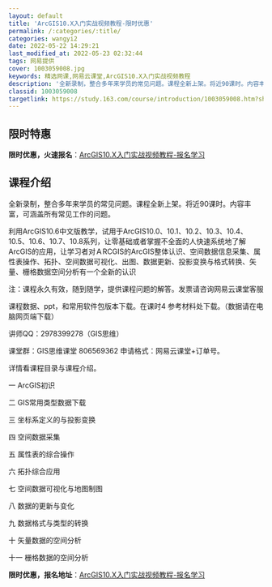```yaml
---
layout: default
title: 'ArcGIS10.X入门实战视频教程-限时优惠'
permalink: /:categories/:title/
categories: wangyi2
date: 2022-05-22 14:29:21
last_modified_at: 2022-05-23 02:32:44
tags: 网易提供
cover: 1003059008.jpg
keywords: 精选网课,网易云课堂,ArcGIS10.X入门实战视频教程
description: '全新录制，整合多年来学员的常见问题。课程全新上架。将近90课时。内容丰富，可涵盖所有常见工作的问题。利用ArcGIS10'
classid: 1003059008
targetlink: https://study.163.com/course/introduction/1003059008.htm?share=1&shareId=1025206652&utm_campaign=share&utm_medium=iphoneShare&utm_source=&utm_u=1025206652
---
```


## 限时特惠

**限时优惠，火速报名**：[ArcGIS10.X入门实战视频教程-报名学习](https://study.163.com/course/introduction/1003059008.htm?share=1&shareId=1025206652&utm_campaign=share&utm_medium=iphoneShare&utm_source=&utm_u=1025206652)

## 课程介绍

全新录制，整合多年来学员的常见问题。课程全新上架。将近90课时。内容丰富，可涵盖所有常见工作的问题。



利用ArcGIS10.6中文版教学，试用于ArcGIS10.0、10.1、10.2、10.3、10.4、10.5、10.6、10.7、10.8系列，让零基础或者掌握不全面的人快速系统地了解ArcGIS的应用，让学习者对ＡRCGIS的ArcGIS整体认识、空间数据信息采集、属性表操作、拓扑、空间数据可视化、出图、数据更新、投影变换与格式转换、矢量、栅格数据空间分析有一个全新的认识

注：课程永久有效，随到随学，提供课程问题的解答。发票请咨询网易云课堂客服

课程数据、ppt，和常用软件包版本下载。在课时4 参考材料处下载。（数据请在电脑网页端下载）

讲师QQ：2978399278（GIS思维）

课堂群：GIS思维课堂 806569362 申请格式：网易云课堂+订单号。

详情看课程目录与课程介绍。

一  ArcGIS初识 

二  GIS常用类型数据下载

三  坐标系定义的与投影变换

四  空间数据采集

五  属性表的综合操作

六  拓扑综合应用

七  空间数据可视化与地图制图

八  数据的更新与变化

九  数据格式与类型的转换

十  矢量数据的空间分析

十一  栅格数据的空间分析

**限时优惠，报名地址**：[ArcGIS10.X入门实战视频教程-报名学习](https://study.163.com/course/introduction/1003059008.htm?share=1&shareId=1025206652&utm_campaign=share&utm_medium=iphoneShare&utm_source=&utm_u=1025206652)

